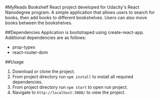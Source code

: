 #MyReads Bookshelf
React project developed for Udacity's React Nanodegree program. A simple application
that allows users to search for books, then add  books to different bookshelves. Users
can also move books between the bookshelves.

##Dependencies
Application is bootstraped using create-react-app. Additional dependencies are
as follows:
- prop-types
- react-router-dom

##Usage
1) Download or clone the project.
2) From project directory run ``npm install`` to install all required dependencies.
3) From project directory run ``npm start`` to open run project.
4) Navigate to ``http://localhost:3000/`` to view the project.